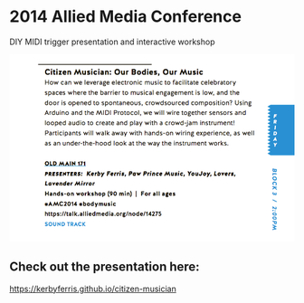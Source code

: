 # 2014 Allied Media Conference
DIY MIDI trigger presentation and interactive workshop

![Alt text](assets/amc_program.png?raw=true "Citizen Musican - Our Bodies, Our Music")

## Check out the presentation here:
  https://kerbyferris.github.io/citizen-musician
